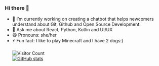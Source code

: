 ### Hi there 👋

- 🔭 I’m currently working on creating a chatbot that helps newcomers understand about Git, Github and Open Source Development.
- 💬 Ask me about React, Python, Kotlin and UI/UX
- 😄 Pronouns: she/her
- ⚡ Fun fact: I like to play Minecraft and I have 2 dogs:) <br> <br>
![Visitor Count](https://profile-counter.glitch.me/{vj-codes}/count.svg) <br>
[![GitHub stats](https://github-readme-stats.vercel.app/api?username=vj-codes&show_icons=true&theme=radical)](https://github.com/anuraghazra/github-readme-stats) <br>
